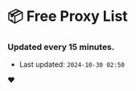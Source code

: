 # :package: Free Proxy List
### Updated every 15 minutes.

- Last updated: `2024-10-30 02:50`

:heart:
